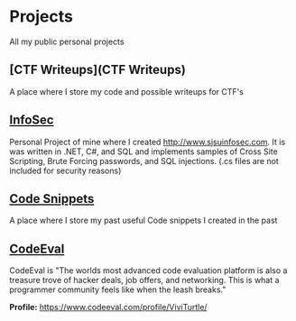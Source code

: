 Projects
===========

All my public personal projects

[CTF Writeups](CTF Writeups)
-----------
A place where I store my code and possible writeups for CTF's


[InfoSec](https://github.com/ViviTurtle/SJSU-InfoSec-Club-Website)
-----------
Personal Project of mine where I created http://www.sjsuinfosec.com. It is was written in .NET, C#, and SQL and implements samples of Cross Site Scripting, Brute Forcing passwords, and SQL injections. (.cs files are not included for security reasons)


[Code Snippets](Code-Snippets)
-----------
A place where I store my past useful Code snippets I created in the past


[CodeEval](CodeEval)
-----------
CodeEval is "The worlds most advanced code evaluation platform is also a treasure trove of hacker deals, job offers, and networking. This is what a programmer community feels like when the leash breaks."

**Profile:** https://www.codeeval.com/profile/ViviTurtle/





